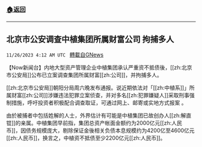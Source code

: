###  [:house:返回](README.md)
---


## 北京市公安调查中植集团所属财富公司 拘捕多人
`11/26/2023 4:12 AM UTC ` [轉載自GNews](https://gnews.org/articles/2038079)

【Now新闻台】内地大型资产管理企业中植集团承认严重资不抵债後，[[zh:北京市公安局]]公布已立案调查集团所属财富[[zh:公司]]，并拘捕多人。

[[zh:北京市公安局]]朝阳分局周六晚发布通报。说近期依法对「[[zh:中植系]]」所属财富[[zh:公司]]涉嫌违法犯罪立案侦查，并对多名[[zh:犯罪嫌疑人]]采取刑事强制措施，呼吁投资者积极配合调查取证，可通过网上、邮寄或实地方式报案 。

由於被捕者中包括姓解的人士，外界估计有可能是中植集团已故创办人[[zh:解直锟]]的亲属。中植集团早前指，集团总资产帐面金额约为2000亿元[[zh:人民币]]，因债务规模庞大，剔除保证金後相关负债本息规模约为4200亿至4600亿元[[zh:人民币]]，换言之，中植资不抵债至少2200亿元[[zh:人民币]]。
